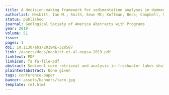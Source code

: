 ```yaml
---
title: A decision-making framework for sedimentation analyses in dammed river corridor impoundments
authorlist: Nesbitt, Ian M.; Smith, Sean MC; Koffman, Bess; Campbell, Seth; Arcone, Steven
status: published
journal: Geological Society of America Abstracts with Programs
year: 2019
volume: 51
issue:
pages: 1
doi: 10.1130/abs/2019NE-328587
link: /assets/docs/nesbitt-et-al-negsa-2019.pdf
linktext: PDF
linkicon: fa fa-file-pdf
abstract: Sediment core retrieval and analysis in freshwater lakes shallower than 20 m is a fundamental tool for a wide variety of studies in lacustrine and fluvial sciences focused on investigations of historical landscape and river corridor changes, including damming. Yet, many cores are collected and analyzed without complete understanding of the local stratigraphic setting that lends to their architecture. Core interpretations themselves are used as context for models of spatially variable geomorphic change. Knowledge, tools, and techniques to understand the stratigraphic context associated with coring locations have improved and become more widely accessible in recent years. Delineation of the limits of a sediment deposit and specification of the number of measurements necessary to quantify sedimentation rates accurately are examples of problems confronting lake sedimentation analyses. The problems are particularly difficult in post-glacial settings where sedimentation rates are low and pond morphometry is complicated by features resulting from a combination of glacial and anthropogenic processes. We propose that ground-penetrating radar (GPR) allows for portable, low cost-of-mobilization shallow subsurface geophysical investigations that can provide measurements to guide selection of informative coring locations. GPR transects are easy to integrate with core results, and are useful for non-destructive, reproducible sub-aqueous geological data collection. Moreover, the method we propose for subsurface profiling of shallow, freshwater lakes in river corridors of the Northeast is far more portable and can resolve layering within and below gas- and organic-rich overburden far better than traditionally used shallow seismic reflection (SSR) profiling. We provide examples of how GPR can be a valuable decision-making tool for core extraction field campaigns important to watershed, river, and lake assessments to guide modern watershed and river management strategies.
plaintextabstract: None given
tags: conference-paper
banner: assets/banners/tarn.jpg
template: ref.html
---
```


